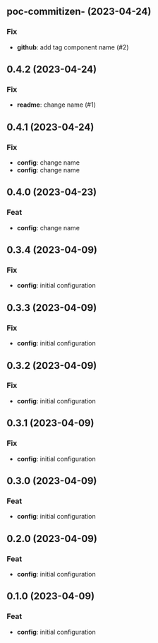 ## poc-commitizen- (2023-04-24)

### Fix

- **github**: add tag component name (#2)

## 0.4.2 (2023-04-24)

### Fix

- **readme**: change name (#1)

## 0.4.1 (2023-04-24)

### Fix

- **config**: change name
- **config**: change name

## 0.4.0 (2023-04-23)

### Feat

- **config**: change name

## 0.3.4 (2023-04-09)

### Fix

- **config**: initial configuration

## 0.3.3 (2023-04-09)

### Fix

- **config**: initial configuration

## 0.3.2 (2023-04-09)

### Fix

- **config**: initial configuration

## 0.3.1 (2023-04-09)

### Fix

- **config**: initial configuration

## 0.3.0 (2023-04-09)

### Feat

- **config**: initial configuration

## 0.2.0 (2023-04-09)

### Feat

- **config**: initial configuration

## 0.1.0 (2023-04-09)

### Feat

- **config**: initial configuration
